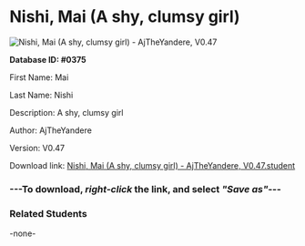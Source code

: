 # Nishi, Mai (A shy, clumsy girl)

<img src="Files/Nishi, Mai (A shy, clumsy girl).png" title="Nishi, Mai (A shy, clumsy girl) - AjTheYandere, V0.47">

**Database ID: #0375**

First Name: Mai

Last Name: Nishi

Description: A shy, clumsy girl

Author: AjTheYandere

Version: V0.47

Download link: <a href="https://raw.githubusercontent.com/Arbiter1223/Daigaku-Gurashi-Custom-Students/master/Files/Student Files/Nishi%2C%20Mai%20(A%20shy%2C%20clumsy%20girl)%20-%20AjTheYandere%2C%20V0.47.student">Nishi, Mai (A shy, clumsy girl) - AjTheYandere, V0.47.student</a>

### ---**To download, _right-click_ the link, and select _"Save as"_**---

### Related Students

-none-
